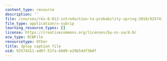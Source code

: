 ```yaml
---
content_type: resource
description: ''
file: /courses/res-6-012-introduction-to-probability-spring-2018/92574311ad6f51fabb09e29b54df368f_F6H50Hbulbk.vtt
file_type: application/x-subrip
learning_resource_types: []
license: https://creativecommons.org/licenses/by-nc-sa/4.0/
ocw_type: OCWFile
resourcetype: Other
title: 3play caption file
uid: 92574311-ad6f-51fa-bb09-e29b54df368f
---
```

